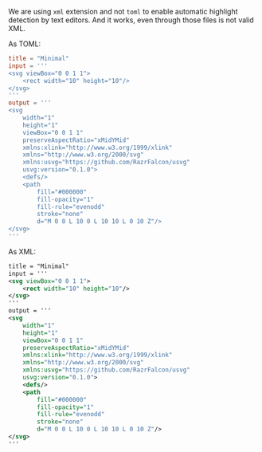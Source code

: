 We are using `xml` extension and not `toml` to enable automatic highlight detection by text editors.
And it works, even through those files is not valid XML.

As TOML:
```toml
title = "Minimal"
input = '''
<svg viewBox="0 0 1 1">
    <rect width="10" height="10"/>
</svg>
'''
output = '''
<svg
    width="1"
    height="1"
    viewBox="0 0 1 1"
    preserveAspectRatio="xMidYMid"
    xmlns:xlink="http://www.w3.org/1999/xlink"
    xmlns="http://www.w3.org/2000/svg"
    xmlns:usvg="https://github.com/RazrFalcon/usvg"
    usvg:version="0.1.0">
    <defs/>
    <path
        fill="#000000"
        fill-opacity="1"
        fill-rule="evenodd"
        stroke="none"
        d="M 0 0 L 10 0 L 10 10 L 0 10 Z"/>
</svg>
'''
```

As XML:
```xml
title = "Minimal"
input = '''
<svg viewBox="0 0 1 1">
    <rect width="10" height="10"/>
</svg>
'''
output = '''
<svg
    width="1"
    height="1"
    viewBox="0 0 1 1"
    preserveAspectRatio="xMidYMid"
    xmlns:xlink="http://www.w3.org/1999/xlink"
    xmlns="http://www.w3.org/2000/svg"
    xmlns:usvg="https://github.com/RazrFalcon/usvg"
    usvg:version="0.1.0">
    <defs/>
    <path
        fill="#000000"
        fill-opacity="1"
        fill-rule="evenodd"
        stroke="none"
        d="M 0 0 L 10 0 L 10 10 L 0 10 Z"/>
</svg>
'''

```
